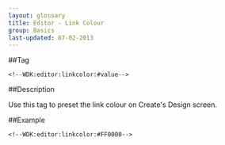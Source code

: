 ```yaml
---
layout: glossary
title: Editor - Link Colour
group: Basics
last-updated: 07-02-2013
---
```


##Tag

`<!--WDK:editor:linkcolor:#value-->`

##Description

Use this tag to preset the link colour on Create's Design screen.

##Example

~~~
<!--WDK:editor:linkcolor:#FF0000-->
~~~